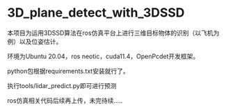 # 3D_plane_detect_with_3DSSD
本项目为运用3DSSD算法在ros仿真平台上进行三维目标物体的识别（以飞机为例）以及位姿估计。

环境为Ubuntu 20.04，ros neotic，cuda11.4，OpenPcdet开发框架。

python包根据requirements.txt安装就行了。

执行tools/lidar_predict.py即可进行预测

ros仿真相关代码后续再上传，未完待续.....
 
